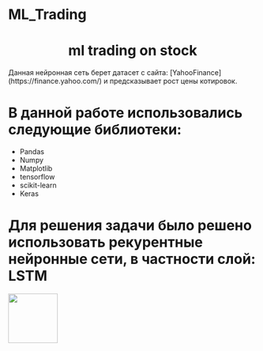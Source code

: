 # ML_Trading
<h1 align = 'center'>ml trading on stock</h1>
Данная нейронная сеть берет датасет с сайта: [YahooFinance](https://finance.yahoo.com/) и предсказывает рост цены котировок.

# В данной работе использовались следующие библиотеки:
- Pandas
- Numpy
- Matplotlib
- tensorflow
- scikit-learn
- Keras

# Для решения задачи было решено использовать рекурентные нейронные сети, в частности слой: LSTM
<img src = "https://www.mdpi.com/sensors/sensors-20-01979/article_deploy/html/images/sensors-20-01979-g001.png" width="100" height="100">
  
